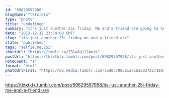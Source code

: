 ```yaml
---
id: "69829597998"
blogName: "tktxtktx"
type: "photo"
title: "undefined"
summary: "It's just another 25i friday. Me and a friend are going to be tripping on two full double dose tabs of 25i (1200ug is..."
date: "2013-12-12 23:54:00 GMT"
slug: "its-just-another-25i-friday-me-and-a-friend-are"
state: "published"
tags: "selfie,me,25i"
shortUrl: "https://tmblr.co/ZB1w8q112Anik"
postUrl: "https://tktxtktx.tumblr.com/post/69829597998/its-just-another-25i-friday-me-and-a-friend-are"
noteCount: "1"
format: "html"
photoUrlFirst: "https://66.media.tumblr.com/55d0c7885b1ad2623027b27180abdd8e/tumblr_mxpx2x49Z81slxn9qo1_1280.jpg"
---
```


https://tktxtktx.tumblr.com/post/69829597998/its-just-another-25i-friday-me-and-a-friend-are